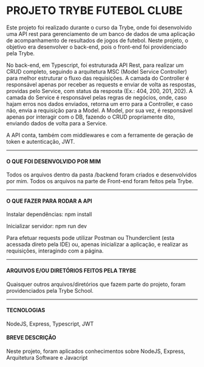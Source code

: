# PROJETO TRYBE FUTEBOL CLUBE

Este projeto foi realizado durante o curso da Trybe, onde foi desenvolvido uma API rest para gerenciamento de um banco de dados de uma aplicação de acompanhamento de resultados de jogos de futebol. Neste projeto, o objetivo era desenvolver o back-end, pois o front-end foi providenciado pela Trybe. 

No back-end, em Typescript, foi estruturada API Rest, para realizar um CRUD completo, seguindo a arquitetura MSC (Model Service Controller) para melhor estruturar o fluxo das requisições. A camada do Controller é responsável apenas por receber as requests e enviar de volta as respostas, providas pelo Service, com status da resposta (Ex.: 404, 200, 201, 202). A camada do Service é responsável pelas regras de negócios, onde, caso hajam erros nos dados enviados, retorna um erro para a Controller, e caso não, envia a requisição para a Model. A Model, por sua vez, é responsável apenas por interagir com o DB, fazendo o CRUD propriamente dito, enviando dados de volta para a Service. 

A API conta, também com middlewares e com a ferramente de geração de token e autenticação, JWT.

---

#### O QUE FOI DESENVOLVIDO POR MIM

Todos os arquivos dentro da pasta /backend foram criados e desenvolvidos por mim. Todos os arquivos na parte de Front-end foram feitos pela Trybe.

---

#### O QUE FAZER PARA RODAR A API

Instalar dependências:
npm install

Inicializar servidor:
npm run dev

Para efetuar requests pode utilizar Postman ou Thunderclient (esta acessada direto pela IDE) ou, apenas inicializar a aplicação, e realizar as requisições, interagindo com a página.

---

#### ARQUIVOS E/OU DIRETÓRIOS FEITOS PELA TRYBE

Quaisquer outros arquivos/diretórios que fazem parte do projeto, foram providenciados pela Trybe School.

---

#### TECNOLOGIAS

NodeJS, Express, Typescript, JWT

#### BREVE DESCRIÇÃO

Neste projeto, foram aplicados conhecimentos sobre NodeJS, Express, Arquitetura Software e Javacript
